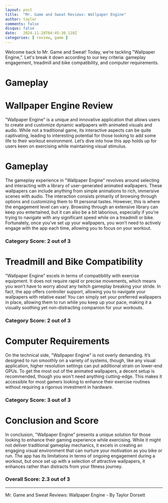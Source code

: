 ```yaml
---
layout: post
title:  "Mr. Game and Sweat Reviews: Wallpaper Engine"
author: taylor
comments: false
disqus: false
date:   2024-11-28T04:45:30.110Z
categories: [ review, game ]
---
```


Welcome back to Mr. Game and Sweat! Today, we’re tackling "Wallpaper Engine,". Let's break it down according to our key criteria: gameplay engagement, treadmill and bike compatibility, and computer requirements.

# Gameplay

# Wallpaper Engine Review

"Wallpaper Engine" is a unique and innovative application that allows users to create and customize dynamic wallpapers with animated visuals and audio. While not a traditional game, its interactive aspects can be quite captivating, leading to interesting potential for those looking to add some life to their workout environment. Let’s dive into how this app holds up for users keen on exercising while maintaining visual stimulus.

# Gameplay

The gameplay experience in "Wallpaper Engine" revolves around selecting and interacting with a library of user-generated animated wallpapers. These wallpapers can include anything from simple animations to rich, immersive scenes with audio. The interaction consists primarily of browsing through options and customizing them to fit personal tastes. However, this is where the engagement level can vary. Browsing through an extensive library can keep you entertained, but it can also be a bit laborious, especially if you're trying to navigate with any significant speed while on a treadmill or bike. Fortunately, once you’ve set up your wallpapers, you won’t need to actively engage with the app each time, allowing you to focus on your workout.

### Category Score: 2 out of 3

# Treadmill and Bike Compatibility

"Wallpaper Engine" excels in terms of compatibility with exercise equipment. It does not require rapid or precise movements, which means you won’t have to worry about any twitch gameplay breaking your stride. In fact, the app offers controller support, allowing you to navigate your wallpapers with relative ease! You can simply set your preferred wallpapers in place, allowing them to run while you keep up your pace, making it a visually soothing yet non-distracting companion for your workouts.

### Category Score: 2 out of 3

# Computer Requirements

On the technical side, "Wallpaper Engine" is not overly demanding. It’s designed to run smoothly on a variety of systems, though, like any visual application, higher resolution settings can put additional strain on lower-end GPUs. To get the most out of the animated wallpapers, a decent setup is recommended, though you won't need anything cutting-edge. This makes it accessible for most gamers looking to enhance their exercise routines without requiring a rigorous investment in hardware.

### Category Score: 3 out of 3

# Conclusion and Score

In conclusion, "Wallpaper Engine" presents a unique solution for those looking to enhance their gaming experience while exercising. While it might not deliver traditional gameplay mechanics, it excels in creating an engaging visual environment that can nurture your motivation as you bike or run. The app has its limitations in terms of ongoing engagement during a workout, but once set up with a selection of attractive wallpapers, it enhances rather than distracts from your fitness journey.

### Overall Score: 2.3 out of 3

---

Mr. Game and Sweat Reviews: Wallpaper Engine - By Taylor Dorsett
